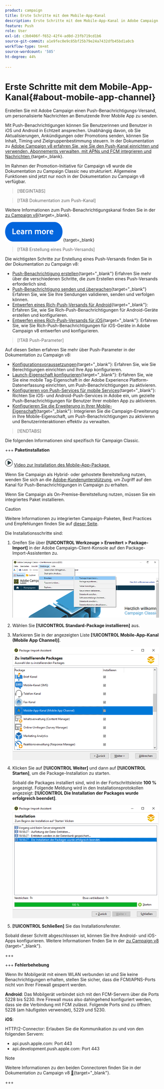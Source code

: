 ```yaml
---
product: campaign
title: Erste Schritte mit dem Mobile-App-Kanal
description: Erste Schritte mit dem Mobile-App-Kanal in Adobe Campaign
feature: Push
role: User
exl-id: c3b0406f-f652-42f4-ad0d-23fb719cd1b6
source-git-commit: a1e9fec0e9c85bf25b79e24a7432dfb45bd1a0cb
workflow-type: tm+mt
source-wordcount: '585'
ht-degree: 44%

---
```


# Erste Schritte mit dem Mobile-App-Kanal{#about-mobile-app-channel}

Erstellen Sie mit Adobe Campaign einen Push-Benachrichtigungs-Versand, um personalisierte Nachrichten an Benutzende Ihrer Mobile App zu senden.

Mit Push-Benachrichtigungen können Sie Benutzerinnen und Benutzer in iOS und Android in Echtzeit ansprechen. Unabhängig davon, ob Sie Aktualisierungen, Ankündigungen oder Promotions senden, können Sie Inhalt, Timing und Zielgruppenbestimmung steuern. In der Dokumentation zu [Adobe Campaign v8 erfahren Sie, wie Sie den Push-Kanal einrichten und verwenden, Abonnements verwalten, mit APNs und FCM integrieren und Nachrichten &#x200B;](https://experienceleague.adobe.com/de/docs/campaign/campaign-v8/send/emails/email){target=_blank}.

Im Rahmen der Promotion-Initiative für Campaign v8 wurde die Dokumentation zu Campaign Classic neu strukturiert. Allgemeine Funktionen sind jetzt nur noch in der Dokumentation zu Campaign v8 verfügbar.

>[!BEGINTABS]

>[!TAB Dokumentation zum Push-Kanal]

Weitere Informationen zum Push-Benachrichtigungskanal finden Sie in der [&#x200B; zu Campaign v8](https://experienceleague.adobe.com/docs/campaign/campaign-v8/send/push/push.html?lang=de){target=_blank}.

[![Bild](../../assets/do-not-localize/learn-more-button.svg)](https://experienceleague.adobe.com/docs/campaign/campaign-v8/send/push/push.html?lang=de){target=_blank}


>[!TAB Erstellung eines Push-Versands]

Die wichtigsten Schritte zur Erstellung eines Push-Versands finden Sie in der Dokumentation zu Campaign v8:

* [Push-Benachrichtigung erstellen](https://experienceleague.adobe.com/docs/campaign/campaign-v8/send/push/push.html?lang=de#push-create){target="_blank"} Erfahren Sie mehr über die verschiedenen Schritte, die zum Erstellen eines Push-Versands erforderlich sind.
* [Push-Benachrichtigung senden und überwachen](https://experienceleague.adobe.com/docs/campaign/campaign-v8/send/push/push.html?lang=de#push-test){target="_blank"} Erfahren Sie, wie Sie Ihre Sendungen validieren, senden und verfolgen können.
* [Entwerfen eines Rich-Push-Versands für Android](https://experienceleague.adobe.com/docs/campaign/campaign-v8/send/push/rich-push/rich-push-android.html?lang=de){target="_blank"}: Erfahren Sie, wie Sie Rich-Push-Benachrichtigungen für Android-Geräte erstellen und konfigurieren.
* [Entwerfen eines Rich-Push-Versands für iOS](https://experienceleague.adobe.com/docs/campaign/campaign-v8/send/push/rich-push/rich-push-ios.html?lang=de){target="_blank"}: Erfahren Sie, wie Sie Rich-Push-Benachrichtigungen für iOS-Geräte in Adobe Campaign v8 entwerfen und konfigurieren.


>[!TAB Push-Parameter]

Auf diesen Seiten erfahren Sie mehr über Push-Parameter in der Dokumentation zu Campaign v8:

* [Konfigurationsvoraussetzungen](https://experienceleague.adobe.com/docs/campaign/campaign-v8/send/push/push-settings.html?lang=de#before-starting){target="_blank"}: Erfahren Sie, wie Sie Berechtigungen einrichten und Ihre App konfigurieren.
* [Launch-Eigenschaft konfigurieren](https://experienceleague.adobe.com/docs/campaign/campaign-v8/send/push/push-settings.html?lang=de#launch-property){target="_blank"}: Erfahren Sie, wie Sie eine mobile Tag-Eigenschaft in der Adobe Experience Platform-Datenerfassung einrichten, um Push-Benachrichtigungen zu aktivieren.
* [Konfigurieren von Push-Services für mobile Services](https://experienceleague.adobe.com/docs/campaign/campaign-v8/send/push/push-settings.html?lang=de#push-service){target="_blank"}: Richten Sie iOS- und Android-Push-Services in Adobe ein, um gezielte Push-Benachrichtigungen für Benutzer Ihrer mobilen App zu aktivieren.
* [Konfigurieren Sie die Erweiterung in Ihrer Mobile-Eigenschaft](https://experienceleague.adobe.com/docs/campaign/campaign-v8/send/push/push-settings.html?lang=de#configure-extension){target="_blank"}: Integrieren Sie die Campaign-Erweiterung in Ihre Mobile-Eigenschaft, um Push-Benachrichtigungen zu aktivieren und Benutzerinteraktionen effektiv zu verwalten.

>[!ENDTABS]


Die folgenden Informationen sind spezifisch für Campaign Classic.

+++ **Paketinstallation**

![](assets/do-not-localize/how-to-video.png) [Video zur Installation des Mobile-App-Package &#x200B;](https://experienceleague.adobe.com/docs/campaign-classic-learn/tutorials/sending-messages/push-channel/installing-the-mobile-app-channel.html?lang=de#sending-messages)

Wenn Sie Campaign als Hybrid- oder gehostete Bereitstellung nutzen, wenden Sie sich an die [Adobe-Kundenunterstützung](https://helpx.adobe.com/de/enterprise/admin-guide.html/enterprise/using/support-for-experience-cloud.ug.html), um Zugriff auf den Kanal für Push-Benachrichtigungen in Campaign zu erhalten.

Wenn Sie Campaign als On-Premise-Bereitstellung nutzen, müssen Sie ein integriertes Paket installieren.

>[!CAUTION]
>
>Weitere Informationen zu integrierten Campaign-Paketen, Best Practices und Empfehlungen finden Sie auf [dieser Seite](../../installation/using/installing-campaign-standard-packages.md).

Die Installationsschritte sind:

1. Greifen Sie über **[!UICONTROL Werkzeuge > Erweitert > Package-Import]** in der Adobe Campaign-Client-Konsole auf den Package-Import-Assistenten zu.

   ![](assets/package_ios.png)

1. Wählen Sie **[!UICONTROL Standard-Package installieren]** aus.

1. Markieren Sie in der angezeigten Liste **[!UICONTROL Mobile-App-Kanal (Mobile App Channel)]**.

   ![](assets/package_ios_2.png)

1. Klicken Sie auf **[!UICONTROL Weiter]** und dann auf **[!UICONTROL Starten]**, um die Package-Installation zu starten.

   Sobald die Packages installiert sind, wird in der Fortschrittsleiste **100 %** angezeigt. Folgende Meldung wird in den Installationsprotokollen angezeigt: **[!UICONTROL Die Installation der Packages wurde erfolgreich beendet]**.

   ![](assets/package_ios_3.png)

1. **[!UICONTROL Schließen]** Sie das Installationsfenster.

Sobald dieser Schritt abgeschlossen ist, können Sie Ihre Android- und iOS-Apps konfigurieren. Weitere Informationen finden Sie in der [&#x200B; zu Campaign v8 &#x200B;](https://experienceleague.adobe.com/docs/campaign/campaign-v8/send/push/push.html?lang=de){target="_blank"}.

+++

+++ **Fehlerbehebung**

Wenn Ihr Mobilgerät mit einem WLAN verbunden ist und Sie keine Benachrichtigungen erhalten, stellen Sie sicher, dass die FCM/APNS-Ports nicht von Ihrer Firewall gesperrt werden.

**Android**: Das Mobilgerät verbindet sich mit den FCM-Servern über die Ports 5228 bis 5230. Ihre Firewall muss also dahingehend konfiguriert werden, dass sie die Verbindung mit FCM zulässt. Folgende Ports sind zu öffnen: 5228 (am häufigsten verwendet), 5229 und 5230.

**iOS**:

HTTP/2-Connector: Erlauben Sie die Kommunikation zu und von den folgenden Servern:

* api.push.apple.com: Port 443
* api.development.push.apple.com: Port 443

>[!NOTE]
>
>Weitere Informationen zu den beiden Connectoren finden Sie in der Dokumentation zu Campaign v8 [&#128279;](https://experienceleague.adobe.com/docs/campaign/campaign-v8/send/push/push-settings.html?lang=de){target="_blank"}.

+++

